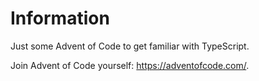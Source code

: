 # Information

Just some Advent of Code to get familiar with TypeScript.

Join Advent of Code yourself: https://adventofcode.com/.
